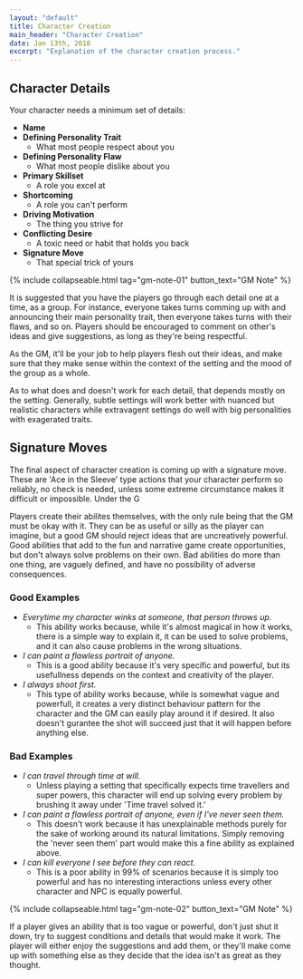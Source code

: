 ```yaml
---
layout: "default"
title: Character Creation
main_header: "Character Creation"
date: Jan 13th, 2018
excerpt: "Explanation of the character creation process."
---
```


## Character Details
Your character needs a minimum set of details:
* **Name**
* **Defining Personality Trait**
  * What most people respect about you
* **Defining Personality Flaw**
  * What most people dislike about you
* **Primary Skillset**
  * A role you excel at
* **Shortcoming**
  * A role you can't perform
* **Driving Motivation**
  * The thing you strive for
* **Conflicting Desire**
  * A toxic need or habit that holds you back
* **Signature Move**
  * That special trick of yours

{% include collapseable.html tag="gm-note-01" button_text="GM Note" %}

<div markdown="1" class="collapseable-section gm-note-01" >
It is suggested that you have the players go through each detail one at a time, as a group. For instance, everyone takes turns comming up with and announcing their main personality trait, then everyone takes turns with their flaws, and so on. Players should be encouraged to comment on other's ideas and give suggestions, as long as they're being respectful.

As the GM, it'll be your job to help players flesh out their ideas, and make sure that they make sense within the context of the setting and the mood of the group as a whole.

As to what does and doesn't work for each detail, that depends mostly on the setting. Generally, subtle settings will work better with nuanced but realistic characters while extravagent settings do well with big personalities with exagerated traits.
</div>

## Signature Moves
The final aspect of character creation is coming up with a signature move. These are 'Ace in the Sleeve' type actions that your character perform so reliably, no check is needed, unless some extreme circumstance makes it difficult or impossible. Under the G

Players create their abilites themselves, with the only rule being that the GM must be okay with it. They can be as useful or silly as the player can imagine, but a good GM should reject ideas that are uncreatively powerful. Good abilities that add to the fun and narrative game create opportunities, but don't always solve problems on their own. Bad abilities do more than one thing, are vaguely defined, and have no possibility of adverse consequences.

### Good Examples
* *Everytime my character winks at someone, that person throws up.*
  * This ability works because, while it's almost magical in how it works, there is a simple way to explain it, it can be used to solve problems, and it can also cause problems in the wrong situations.
* *I can paint a flawless portrait of anyone.*
  * This is a good ability because it's very specific and powerful, but its usefullness depends on the context and creativity of the player.
* *I always shoot first.*
  * This type of ability works because, while is somewhat vague and powerfull, it creates a very distinct behaviour pattern for the character and the GM can easily play around it if desired. It also doesn't gurantee the shot will succeed just that it will happen before anything else.

### Bad Examples
* *I can travel through time at will.*
  * Unless playing a setting that specifically expects time travellers and super powers, this character will end up solving every problem by brushing it away under 'Time travel solved it.'
* *I can paint a flawless portrait of anyone, even if I've never seen them.*
  * This doesn't work because it has unexplainable methods purely for the sake of working around its natural limitations. Simply removing the 'never seen them' part would make this a fine ability as explained above.
* *I can kill everyone I see before they can react.*
  * This is a poor ability in 99% of scenarios because it is simply too powerful and has no interesting interactions unless every other character and NPC is equally powerful.

{% include collapseable.html tag="gm-note-02" button_text="GM Note" %}

<div markdown="1" class="collapseable-section gm-note-02" >
If a player gives an ability that is too vague or powerful, don't just shut it down, try to suggest conditions and details that would make it work. The player will either enjoy the suggestions and add them, or they'll make come up with something else as they decide that the idea isn't as great as they thought.
</div>